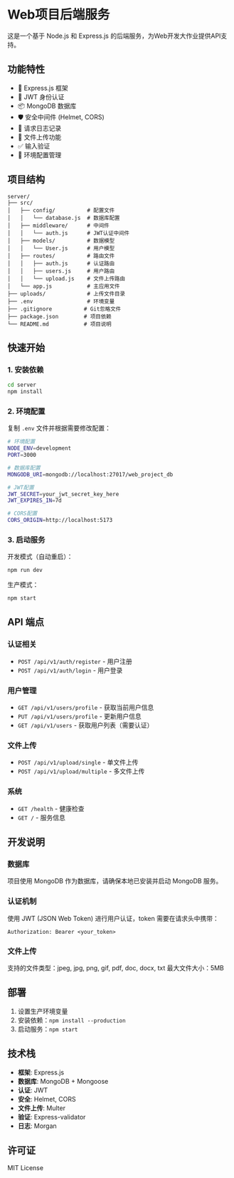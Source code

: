 # Web项目后端服务

这是一个基于 Node.js 和 Express.js 的后端服务，为Web开发大作业提供API支持。

## 功能特性

- 🚀 Express.js 框架
- 🔐 JWT 身份认证
- 📦 MongoDB 数据库
- 🛡️ 安全中间件 (Helmet, CORS)
- 📝 请求日志记录
- 📁 文件上传功能
- ✅ 输入验证
- 🔧 环境配置管理

## 项目结构

```
server/
├── src/
│   ├── config/          # 配置文件
│   │   └── database.js  # 数据库配置
│   ├── middleware/      # 中间件
│   │   └── auth.js      # JWT认证中间件
│   ├── models/          # 数据模型
│   │   └── User.js      # 用户模型
│   ├── routes/          # 路由文件
│   │   ├── auth.js      # 认证路由
│   │   ├── users.js     # 用户路由
│   │   └── upload.js    # 文件上传路由
│   └── app.js           # 主应用文件
├── uploads/             # 上传文件目录
├── .env                 # 环境变量
├── .gitignore          # Git忽略文件
├── package.json        # 项目依赖
└── README.md           # 项目说明
```

## 快速开始

### 1. 安装依赖

```bash
cd server
npm install
```

### 2. 环境配置

复制 `.env` 文件并根据需要修改配置：

```bash
# 环境配置
NODE_ENV=development
PORT=3000

# 数据库配置
MONGODB_URI=mongodb://localhost:27017/web_project_db

# JWT配置
JWT_SECRET=your_jwt_secret_key_here
JWT_EXPIRES_IN=7d

# CORS配置
CORS_ORIGIN=http://localhost:5173
```

### 3. 启动服务

开发模式（自动重启）：
```bash
npm run dev
```

生产模式：
```bash
npm start
```

## API 端点

### 认证相关
- `POST /api/v1/auth/register` - 用户注册
- `POST /api/v1/auth/login` - 用户登录

### 用户管理
- `GET /api/v1/users/profile` - 获取当前用户信息
- `PUT /api/v1/users/profile` - 更新用户信息
- `GET /api/v1/users` - 获取用户列表（需要认证）

### 文件上传
- `POST /api/v1/upload/single` - 单文件上传
- `POST /api/v1/upload/multiple` - 多文件上传

### 系统
- `GET /health` - 健康检查
- `GET /` - 服务信息

## 开发说明

### 数据库
项目使用 MongoDB 作为数据库，请确保本地已安装并启动 MongoDB 服务。

### 认证机制
使用 JWT (JSON Web Token) 进行用户认证，token 需要在请求头中携带：
```
Authorization: Bearer <your_token>
```

### 文件上传
支持的文件类型：jpeg, jpg, png, gif, pdf, doc, docx, txt
最大文件大小：5MB

## 部署

1. 设置生产环境变量
2. 安装依赖：`npm install --production`
3. 启动服务：`npm start`

## 技术栈

- **框架**: Express.js
- **数据库**: MongoDB + Mongoose
- **认证**: JWT
- **安全**: Helmet, CORS
- **文件上传**: Multer
- **验证**: Express-validator
- **日志**: Morgan

## 许可证

MIT License